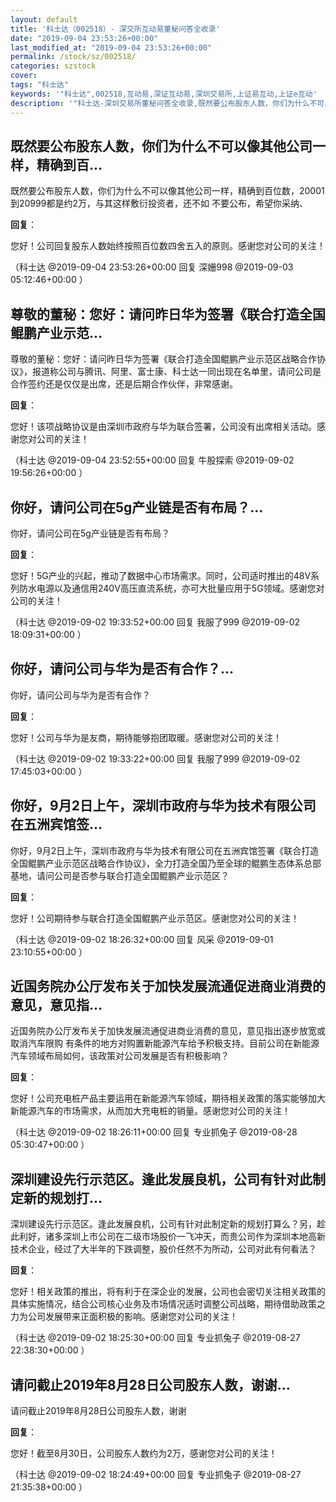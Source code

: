 ```yaml
---
layout: default
title: '科士达（002518）- 深交所互动易董秘问答全收录'
date: "2019-09-04 23:53:26+00:00"
last_modified_at: "2019-09-04 23:53:26+00:00"
permalink: /stock/sz/002518/
categories: szstock
cover: 
tags: "科士达"
keywords: '"科士达",002518,互动易,深证互动易,深圳交易所,上证易互动,上证e互动'
description: '"科士达-深圳交易所董秘问答全收录,既然要公布股东人数，你们为什么不可以像其他公司一样，精确到百位数，20001到20999都是约2万，与其这样敷衍投资者，还不如 不要公布，希望你采纳、"'
---
```


## 既然要公布股东人数，你们为什么不可以像其他公司一样，精确到百...

既然要公布股东人数，你们为什么不可以像其他公司一样，精确到百位数，20001到20999都是约2万，与其这样敷衍投资者，还不如 不要公布，希望你采纳、

**回复**：

您好！公司回复股东人数始终按照百位数四舍五入的原则。感谢您对公司的关注！ 

（科士达  @2019-09-04 23:53:26+00:00 回复 深姗998  @2019-09-03 05:12:46+00:00 ）

## 尊敬的董秘：您好：请问昨日华为签署《联合打造全国鲲鹏产业示范...

尊敬的董秘：您好：请问昨日华为签署《联合打造全国鲲鹏产业示范区战略合作协议》，报道称公司与腾讯、阿里、富士康、科士达一同出现在名单里，请问公司是合作签约还是仅仅是出席，还是后期合作伙伴，非常感谢。

**回复**：

您好！该项战略协议是由深圳市政府与华为联合签署，公司没有出席相关活动。感谢您对公司的关注！ 

（科士达  @2019-09-04 23:52:55+00:00 回复 牛股探索  @2019-09-02 19:56:26+00:00 ）

## 你好，请问公司在5g产业链是否有布局？...

你好，请问公司在5g产业链是否有布局？

**回复**：

您好！5G产业的兴起，推动了数据中心市场需求。同时，公司适时推出的48V系列防水电源以及通信用240V高压直流系统，亦可大批量应用于5G领域。感谢您对公司的关注！ 

（科士达  @2019-09-02 19:33:52+00:00 回复 我服了999  @2019-09-02 18:09:31+00:00 ）

## 你好，请问公司与华为是否有合作？...

你好，请问公司与华为是否有合作？

**回复**：

您好！公司与华为是友商，期待能够抱团取暖。感谢您对公司的关注！ 

（科士达  @2019-09-02 19:33:22+00:00 回复 我服了999  @2019-09-02 17:45:03+00:00 ）

## 你好，9月2日上午，深圳市政府与华为技术有限公司在五洲宾馆签...

你好，9月2日上午，深圳市政府与华为技术有限公司在五洲宾馆签署《联合打造全国鲲鹏产业示范区战略合作协议》，全力打造全国乃至全球的鲲鹏生态体系总部基地，请问公司是否参与联合打造全国鲲鹏产业示范区？

**回复**：

您好！公司期待参与联合打造全国鲲鹏产业示范区。感谢您对公司的关注！ 

（科士达  @2019-09-02 18:26:32+00:00 回复 风采  @2019-09-01 23:10:55+00:00 ）

## 近国务院办公厅发布关于加快发展流通促进商业消费的意见，意见指...

近国务院办公厅发布关于加快发展流通促进商业消费的意见，意见指出逐步放宽或取消汽车限购 有条件的地方对购置新能源汽车给予积极支持。目前公司在新能源汽车领域布局如何，该政策对公司发展是否有积极影响？

**回复**：

您好！公司充电桩产品主要运用在新能源汽车领域，期待相关政策的落实能够加大新能源汽车的市场需求，从而加大充电桩的销量。感谢您对公司的关注！ 

（科士达  @2019-09-02 18:26:11+00:00 回复 专业抓兔子  @2019-08-28 05:30:47+00:00 ）

## 深圳建设先行示范区。逢此发展良机，公司有针对此制定新的规划打...

深圳建设先行示范区。逢此发展良机，公司有针对此制定新的规划打算么？另，趁此利好，诸多深圳上市公司在二级市场股价一飞冲天，而贵公司作为深圳本地高新技术企业，经过了大半年的下跌调整，股价任然不为所动，公司对此有何看法？

**回复**：

您好！相关政策的推出，将有利于在深企业的发展，公司也会密切关注相关政策的具体实施情况，结合公司核心业务及市场情况适时调整公司战略，期待借助政策之力为公司发展带来正面积极的影响。感谢您对公司的关注！ 

（科士达  @2019-09-02 18:25:30+00:00 回复 专业抓兔子  @2019-08-27 22:38:30+00:00 ）

## 请问截止2019年8月28日公司股东人数，谢谢...

请问截止2019年8月28日公司股东人数，谢谢

**回复**：

您好！截至8月30日，公司股东人数约为2万，感谢您对公司的关注！ 

（科士达  @2019-09-02 18:24:49+00:00 回复 专业抓兔子  @2019-08-27 21:35:38+00:00 ）

